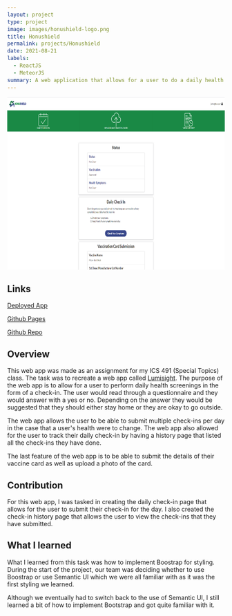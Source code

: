 ```yaml
---
layout: project
type: project
image: images/honushield-logo.png 
title: Honushield
permalink: projects/Honushield
date: 2021-08-21
labels:
  - ReactJS
  - MeteorJS
summary: A web application that allows for a user to do a daily health screening to see if they should stay home for the day or not. The web app also allows the user to submit a vaccination card by inputting details and uploading a photo of the card.
---
```


<img class="image" src="../images/honushield-home.png" style="width:100%;height:25rem;">

## Links
[Deployed App](https://honushield.meteorapp.com/#/)

[Github Pages](https://rexter-ds.github.io/assignment01-github-pages/)

[Github Repo](https://github.com/darleneagbayani/ICS491)

## Overview

This web app was made as an assignment for my ICS 491 (Special Topics) class. The task was to recreate a web app called [Lumisight](https://uh.campus.lumisight.com/). The purpose of the web app is to allow for a user to perform daily health screenings in the form of a check-in. The user would read through a questionnaire and they would answer with a yes or no. Depending on the answer they would be suggested that they should either stay home or they are okay to go outside. 

The web app allows the user to be able to submit multiple check-ins per day in the case that a user's health were to change. The web app also allowed for the user to track their daily check-in by having a history page that listed all the check-ins they have done.

The last feature of the web app is to be able to submit the details of their vaccine card as well as upload a photo of the card.

## Contribution

For this web app, I was tasked in creating the daily check-in page that allows for the user to submit their check-in for the day. I also created the check-in history page that allows the user to view the check-ins that they have submitted. 

## What I learned

What I learned from this task was how to implement Boostrap for styling. During the start of the project, our team was deciding whether to use Boostrap or use Semantic UI which we were all familiar with as it was the first styling we learned. 

Although we eventually had to switch back to the use of Semantic UI, I still learned a bit of how to implement Bootstrap and got quite familiar with it.

